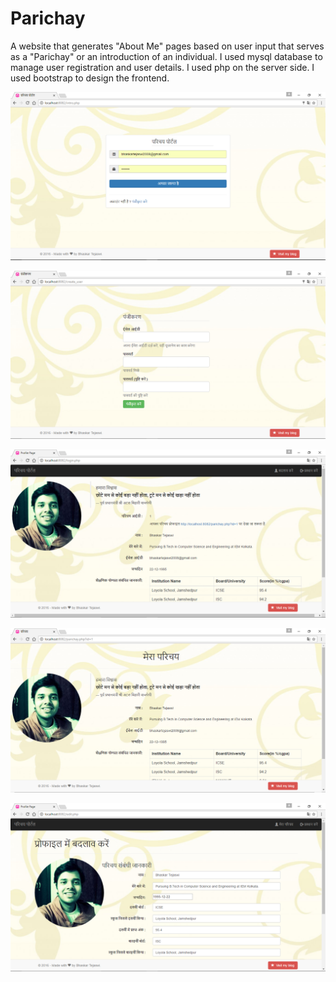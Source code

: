 # Parichay
A website that generates "About Me" pages based on user input that serves as a "Parichay" or an introduction of an individual. I used mysql database to manage user registration and user details. I used php on the server side. I used bootstrap to design the frontend.

<p align="center">
<img src= "https://raw.githubusercontent.com/bhaskarcodes/Parichay/master/intro.PNG"></img>
</p>

<p align="center">
<img src= "https://raw.githubusercontent.com/bhaskarcodes/Parichay/master/reg.PNG"></img>
</p>


<p align="center">
<img src= "https://raw.githubusercontent.com/bhaskarcodes/Parichay/master/login.PNG"></img>
</p>

<p align="center">
<img src= "https://raw.githubusercontent.com/bhaskarcodes/Parichay/master/parichay.PNG"></img>
</p>

<p align="center">
<img src= "https://raw.githubusercontent.com/bhaskarcodes/Parichay/master/edit.PNG"></img>
</p>
